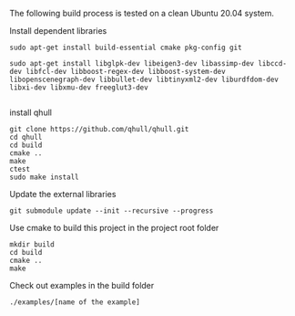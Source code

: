 The following build process is tested on a clean Ubuntu 20.04 system.

Install dependent libraries
```   
sudo apt-get install build-essential cmake pkg-config git

sudo apt-get install libglpk-dev libeigen3-dev libassimp-dev libccd-dev libfcl-dev libboost-regex-dev libboost-system-dev libopenscenegraph-dev libbullet-dev libtinyxml2-dev liburdfdom-dev libxi-dev libxmu-dev freeglut3-dev
    
```
install qhull

```
git clone https://github.com/qhull/qhull.git
cd qhull
cd build
cmake ..
make
ctest
sudo make install
```

Update the external libraries
```
git submodule update --init --recursive --progress
```

Use cmake to build this project in the project root folder

```
mkdir build
cd build
cmake ..
make
```

Check out examples in the build folder

```
./examples/[name of the example]
```
